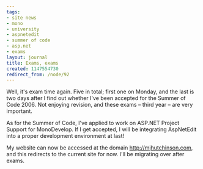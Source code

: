 ```yaml
---
tags:
- site news
- mono
- university
- aspnetedit
- summer of code
- asp.net
- exams
layout: journal
title: Exams, exams
created: 1147554730
redirect_from: /node/92
---
```

Well, it's exam time again. Five in total; first one on Monday, and the last is two days after I find out whether I've been accepted for the Summer of Code 2006. Not enjoying revision, and these exams &ndash; third year &ndash; are very important.

As for the Summer of Code, I've applied to work on ASP.NET Project Support for MonoDevelop. If I get accepted, I will be integrating AspNetEdit into a proper development environment at last!

My website can now be accessed at the domain <a href="http://mjhutchinson.com">http://mjhutchinson.com</a>, and this redirects to the current site for now. I'll be migrating over after exams. 


